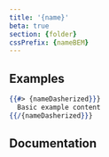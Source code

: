 ```yaml
---
title: '{name}'
beta: true
section: {folder}
cssPrefix: {nameBEM}
---
```


## Examples
```hbs title=Basic
{{#> {nameDasherized}}}
  Basic example content
{{/{nameDasherized}}}
```

## Documentation

